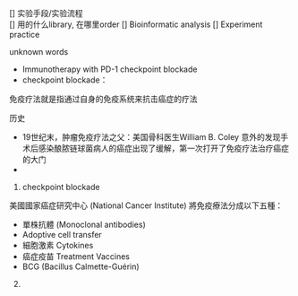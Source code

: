 [] 实验手段/实验流程       
[] 用的什么library, 在哪里order
[] Bioinformatic analysis
[] Experiment practice




unknown words
 - Immunotherapy with PD-1 checkpoint blockade
 - checkpoint blockade：


免疫疗法就是指通过自身的免疫系统来抗击癌症的疗法


历史
 - 19世纪末，肿瘤免疫疗法之父：美国骨科医生William B. Coley
  意外的发现手术后感染酿脓链球菌病人的癌症出现了缓解，第一次打开了免疫疗法治疗癌症的大门
 -



1. checkpoint blockade

美國國家癌症研究中心 (National Cancer Institute) 將免疫療法分成以下五種：
 - 單株抗體 (Monoclonal antibodies)
 - Adoptive cell transfer
 - 細胞激素 Cytokines
 - 癌症疫苗 Treatment Vaccines
 - BCG (Bacillus Calmette-Guérin)



2.
